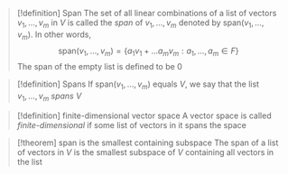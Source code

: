 >[!definition] Span
>The set of all linear combinations of a list of vectors $v_{1}, \dots, v_{m}$ in $V$ is called the _span_ of $v_{1},\dots,v_{m}$ denoted by $\text{span}(v_{1},\dots,v_{m})$. In other words,
>$$
\text{span}(v_{1},\dots,v_{m}) = \left\{ a_{1}v_{1} + \dots a_{m} v_{m}: a_{1},\dots, a_{m} \in F \right\}
>$$
>The span of the empty list is defined to be ${0}$

>[!definition] Spans
>If $\text{span}(v_{1},\dots,v_{m})$ equals $V$, we say that the list $v_{1},\dots,v_{m}$ _spans_ $V$

>[!definition] finite-dimensional vector space
>A vector space is called _finite-dimensional_ if some list of vectors in it spans the space

>[!theorem] span is the smallest containing subspace
>The span of a list of vectors in $V$ is the smallest subspace of $V$ containing all vectors in the list

